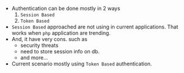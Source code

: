 - Authentication can be done mostly in 2 ways
    1. `Session Based`
    2. `Token Based`
- `Session Based` approached are not using in current applications.
That works when `php` application are trending.
- And, it have very cons. such as 
    - security threats
    - need to store session info on db.
    - and more...
- Current scenario mostly using `Token Based` authentication.
